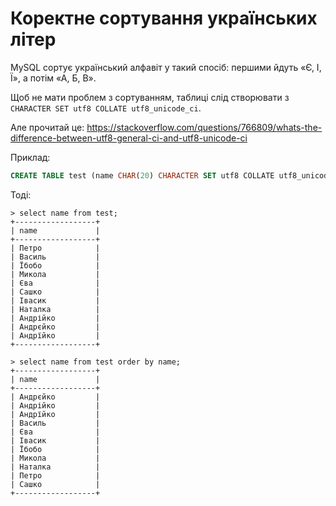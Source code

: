 # Коректне сортування українських літер

MySQL сортує український алфавіт у такий спосіб: першими йдуть «Є, І, Ї», а потім «А, Б, В».

Щоб не мати проблем з сортуванням, таблиці слід створювати з `CHARACTER SET utf8 COLLATE utf8_unicode_ci`.

Але прочитай це: https://stackoverflow.com/questions/766809/whats-the-difference-between-utf8-general-ci-and-utf8-unicode-ci

Приклад:

```sql
CREATE TABLE test (name CHAR(20) CHARACTER SET utf8 COLLATE utf8_unicode_ci);
```

Тоді:

```
> select name from test;
+------------------+
| name             |
+------------------+
| Петро            |
| Василь           |
| Їбобо            |
| Микола           |
| Єва              |
| Сашко            |
| Івасик           |
| Наталка          |
| Андрійко         |
| Андрєйко         |
| Андрїйко         |
+------------------+

> select name from test order by name;
+------------------+
| name             |
+------------------+
| Андрєйко         |
| Андрійко         |
| Андрїйко         |
| Василь           |
| Єва              |
| Івасик           |
| Їбобо            |
| Микола           |
| Наталка          |
| Петро            |
| Сашко            |
+------------------+

```
